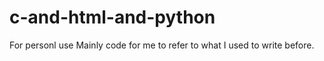 # c-and-html-and-python
For personl use
Mainly code for me to refer to what I used to write before.
